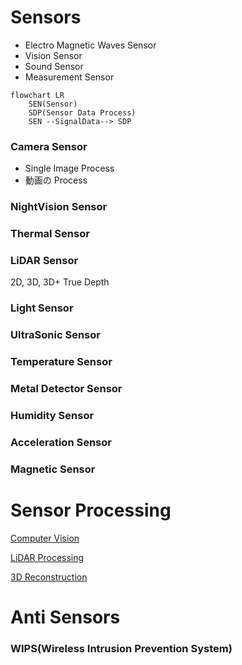 # Sensors
* Electro Magnetic Waves Sensor
* Vision Sensor
* Sound Sensor
* Measurement Sensor
```mermaid
flowchart LR
    SEN(Sensor)
    SDP(Sensor Data Process)
    SEN --SignalData--> SDP
```
### Camera Sensor
* Single Image Process
* 動画の Process
### NightVision Sensor
### Thermal Sensor
### LiDAR Sensor
2D, 3D, 3D+ True Depth
### Light Sensor
### UltraSonic Sensor
### Temperature Sensor
### Metal Detector Sensor
### Humidity Sensor
### Acceleration Sensor
### Magnetic Sensor

# Sensor Processing
[Computer Vision](ComputerVision.md)

[LiDAR Processing](LiDarProcessing.md)

[3D Reconstruction](3DReconstruction.md)

# Anti Sensors
### WIPS(Wireless Intrusion Prevention System)
